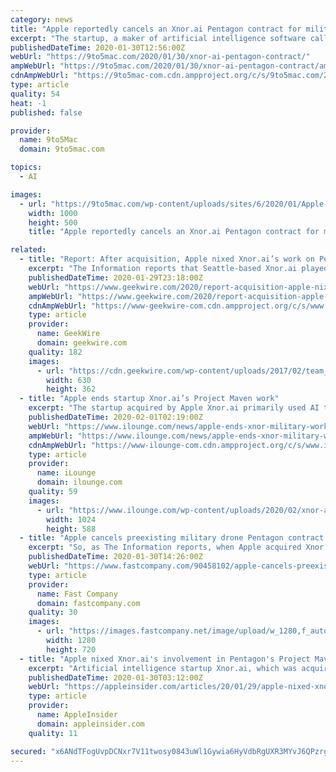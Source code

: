 ```yaml
---
category: news
title: "Apple reportedly cancels an Xnor.ai Pentagon contract for military drone work"
excerpt: "The startup, a maker of artificial intelligence software called Xnor.AI, had been involved in Project Maven, an effort by the U.S. Department of Defense to use AI software to analyze imagery captured by military drones. Apple acquired Xnor.ai recently and decided to terminate the work, a person familiar with the matter said. As is usual with ..."
publishedDateTime: 2020-01-30T12:56:00Z
webUrl: "https://9to5mac.com/2020/01/30/xnor-ai-pentagon-contract/"
ampWebUrl: "https://9to5mac.com/2020/01/30/xnor-ai-pentagon-contract/amp/"
cdnAmpWebUrl: "https://9to5mac-com.cdn.ampproject.org/c/s/9to5mac.com/2020/01/30/xnor-ai-pentagon-contract/amp/"
type: article
quality: 54
heat: -1
published: false

provider:
  name: 9to5Mac
  domain: 9to5mac.com

topics:
  - AI

images:
  - url: "https://9to5mac.com/wp-content/uploads/sites/6/2020/01/Apple-cancels-Xnor.ai-Pentagon-contract.jpg?quality=82&strip=all&w=1000"
    width: 1000
    height: 500
    title: "Apple reportedly cancels an Xnor.ai Pentagon contract for military drone work"

related:
  - title: "Report: After acquisition, Apple nixed Xnor.ai’s work on Pentagon’s Project Maven"
    excerpt: "The Information reports that Seattle-based Xnor.ai played a role in the Pentagon’s controversial Project Maven, but that Apple ended Xnor.ai’s involvement in the project after acquiring the startup. Love space and science? Sign up for our GeekWire Space & Science email newsletter for top headlines from Alan Boyle, GeekWire’s aerospace ..."
    publishedDateTime: 2020-01-29T23:18:00Z
    webUrl: "https://www.geekwire.com/2020/report-acquisition-apple-nixed-xnor-ais-involvement-pentagons-project-maven/"
    ampWebUrl: "https://www.geekwire.com/2020/report-acquisition-apple-nixed-xnor-ais-involvement-pentagons-project-maven/amp/"
    cdnAmpWebUrl: "https://www-geekwire-com.cdn.ampproject.org/c/s/www.geekwire.com/2020/report-acquisition-apple-nixed-xnor-ais-involvement-pentagons-project-maven/amp/"
    type: article
    provider:
      name: GeekWire
      domain: geekwire.com
    quality: 182
    images:
      - url: "https://cdn.geekwire.com/wp-content/uploads/2017/02/team_picture-630x362.png"
        width: 630
        height: 362
  - title: "Apple ends startup Xnor.ai’s Project Maven work"
    excerpt: "The startup acquired by Apple Xnor.ai primarily used AI to detect objects in images captured by the military surveillance drones. The company did develop some great tech – it was able to create a chip capable of human detection powered by a coin sized battery. The chip is reportedly so efficient that it could work for decades on a coin sized ..."
    publishedDateTime: 2020-02-01T02:19:00Z
    webUrl: "https://www.ilounge.com/news/apple-ends-xnor-military-work"
    ampWebUrl: "https://www.ilounge.com/news/apple-ends-xnor-military-work/amp"
    cdnAmpWebUrl: "https://www-ilounge-com.cdn.ampproject.org/c/s/www.ilounge.com/news/apple-ends-xnor-military-work/amp"
    type: article
    provider:
      name: iLounge
      domain: ilounge.com
    quality: 59
    images:
      - url: "https://www.ilounge.com/wp-content/uploads/2020/02/xnor-ai-1024x588.png"
        width: 1024
        height: 588
  - title: "Apple cancels preexisting military drone Pentagon contract after acquiring AI company"
    excerpt: "So, as The Information reports, when Apple acquired Xnor.ai earlier this month, it immediately canceled the small AI startup’s preexisting Project Maven contract. Xnor.ai’s technology specialized in machine learning algorithms that could be run locally on a device, such as a smartphone—or drone, and thus not need to be connected to the cloud."
    publishedDateTime: 2020-01-30T14:26:00Z
    webUrl: "https://www.fastcompany.com/90458102/apple-cancels-preexisting-military-drone-pentagon-contract-after-acquiring-ai-company"
    type: article
    provider:
      name: Fast Company
      domain: fastcompany.com
    quality: 30
    images:
      - url: "https://images.fastcompany.net/image/upload/w_1280,f_auto,q_auto,fl_lossy/wp-cms/uploads/2020/01/p-1-apple-cancels-preexisting-military-drone-pentagon-contract-after-acquiring-ai-company.jpg"
        width: 1280
        height: 720
  - title: "Apple nixed Xnor.ai's involvement in Pentagon's Project Maven following acquisition"
    excerpt: "Artificial intelligence startup Xnor.ai, which was acquired by Apple in January, has reportedly pulled out of U.S. Department of Defense initiative Project Maven at the tech giant's command. Officially announced in 2017, Project Maven seeks to develop computer vision technologies capable of autonomously analyzing image data captured by military ..."
    publishedDateTime: 2020-01-30T03:12:00Z
    webUrl: "https://appleinsider.com/articles/20/01/29/apple-nixed-xnorais-involvement-in-pentagons-project-maven-following-acquisition"
    type: article
    provider:
      name: AppleInsider
      domain: appleinsider.com
    quality: 11

secured: "x6ANdTFogUvpDCNxr7V11twosy0843uWl1Gywia6HyVdbRgUXR3MYvJ6QPzrgei7vcpHfVfUojfRoujIKW/DxxlMJN6gJcPBbrHwQt/86gEaJcbFvYCDO2B5KYojpTlIbO97gsIWTd0mmlSP0im5a0UXcQtaCVDBp5GhXn6nW1SeQoTeRkx+VeYEGqRDy+BDP55+DDBAsZDj468GiRAyOJSKdpZ7IPO1A+6XI8Fpy7XwKeXRtdsOyfLKqBlGNSaFfOZYOaEgVgHlwD04lGLe6MKt7/IlytI89t24d04dhwwUhb3mmOgTm/s5X3jM5enKJAI6OwqBgqem4dQ3w7CMP1e9Qw9EegMelHUXnlPM9SxK77LcR75kl9q1YKSwkZ8AOUFcy0UZaQSA1V5CnoTokTTRhNf9njm/cTKCpLUggwGtL1S3uBHcZXdsEI+5V/fHxF5/tf5XhzbXDsu8viW4iIyMzksriDLg2a1kyepyMSc=;mq+8cSyoQX8ikaxh+zh4Bw=="
---
```


